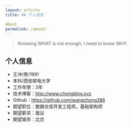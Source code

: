 ```yaml
---
layout: article
title: ## 个人信息

About
permalink: /about/
---
```


> Knowing WHAT is not enough, I need to know WHY.


## 个人信息

 - 王冲/男/1991 
 - 本科/西安邮电大学
 - 工作年限：3年
 - 技术博客：http://www.chongblog.xyz
 - Github：https://github.com/wangchong386
 - 期望职位：数据仓库开发工程师，基础架构师
 - 期望薪资：面议
 - 期望城市：北京
